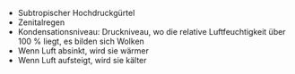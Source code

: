
- Subtropischer Hochdruckgürtel
- Zenitalregen
- Kondensationsniveau: Druckniveau, wo die relative Luftfeuchtigkeit über 100 % liegt, es bilden sich Wolken
- Wenn Luft absinkt, wird sie wärmer
- Wenn Luft aufsteigt, wird sie kälter